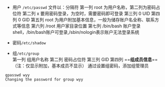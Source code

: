 - 用户 `/etc/passwd`
文件以：分隔符
第一列 root 为用户名称，第二列为密码占位符
第二列 x 要用密码登录，为空时，需要密码即可登录
第三列 0 UID
第四列 0 GID
第五列 root 为用户附加基本信息，一般为储存账户名全称、联系方式等信息
第六列 /root 用户家目录位置
第七列 /bin/bash 账户登录shell，/bin/bash账户可登录,/sbin/nologin表示账户无法登录系统

- 密码`/etc/shadow`

- 组`/etc/group`  
第一列 组用户名称
第二列 密码占位符
第三列 GID
第四列 ==**组成员信息**==（注：仅显示附加，基本成员不显示）
通过设置组密码，添加组管理员
```
gpasswd wyy
Changing the password for group wyy
```